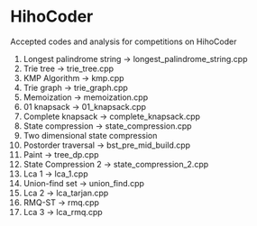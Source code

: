 HihoCoder
=========

Accepted codes and analysis for competitions on HihoCoder

1. Longest palindrome string -> longest_palindrome_string.cpp
2. Trie tree -> trie_tree.cpp
3. KMP Algorithm -> kmp.cpp
4. Trie graph -> trie_graph.cpp
5. Memoization -> memoization.cpp
6. 01 knapsack -> 01_knapsack.cpp
7. Complete knapsack -> complete_knapsack.cpp
8. State compression -> state_compression.cpp
9. Two dimensional state compression
10. Postorder traversal -> bst_pre_mid_build.cpp
11. Paint -> tree_dp.cpp
12. State Compression 2 -> state_compression_2.cpp
13. Lca 1 -> lca_1.cpp
14. Union-find set -> union_find.cpp
15. Lca 2 -> lca_tarjan.cpp
16. RMQ-ST -> rmq.cpp
17. Lca 3 -> lca_rmq.cpp